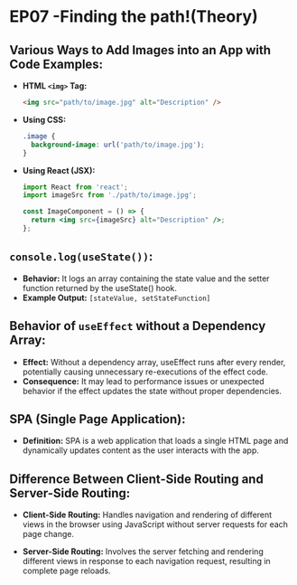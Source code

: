 # EP07 -Finding the path!(Theory)

## Various Ways to Add Images into an App with Code Examples:

- **HTML `<img>` Tag:**
  ```html
  <img src="path/to/image.jpg" alt="Description" />
  ```
- **Using CSS:**

  ```css
  .image {
    background-image: url('path/to/image.jpg');
  }
  ```

- **Using React (JSX):**

  ```jsx
  import React from 'react';
  import imageSrc from './path/to/image.jpg';

  const ImageComponent = () => {
    return <img src={imageSrc} alt="Description" />;
  };
  ```

## `console.log(useState())`:

- **Behavior:** It logs an array containing the state value and the setter function returned by the useState() hook.
- **Example Output:** `[stateValue, setStateFunction]`

## Behavior of `useEffect` without a Dependency Array:

- **Effect:** Without a dependency array, useEffect runs after every render, potentially causing unnecessary re-executions of the effect code.
- **Consequence:** It may lead to performance issues or unexpected behavior if the effect updates the state without proper dependencies.

## SPA (Single Page Application):

- **Definition:** SPA is a web application that loads a single HTML page and dynamically updates content as the user interacts with the app.

## Difference Between Client-Side Routing and Server-Side Routing:

- **Client-Side Routing:** Handles navigation and rendering of different views in the browser using JavaScript without server requests for each page change.

- **Server-Side Routing:** Involves the server fetching and rendering different views in response to each navigation request, resulting in complete page reloads.
